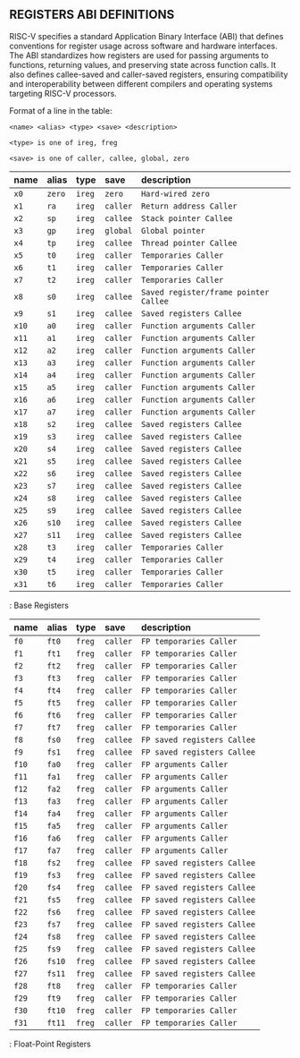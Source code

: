 ## REGISTERS ABI DEFINITIONS

RISC-V specifies a standard Application Binary Interface (ABI) that defines conventions for register usage across software and hardware interfaces. The ABI standardizes how registers are used for passing arguments to functions, returning values, and preserving state across function calls. It also defines callee-saved and caller-saved registers, ensuring compatibility and interoperability between different compilers and operating systems targeting RISC-V processors.

Format of a line in the table:

`<name> <alias> <type> <save> <description>`

`<type> is one of ireg, freg`

`<save> is one of caller, callee, global, zero`

| name   | alias   | type    | save      |  description                          |
|--------|:--------|:--------|:----------|:--------------------------------------|
| `x0`   | `zero`  | `ireg`  | `zero`    | `Hard-wired zero`                     |
| `x1`   | `ra`    | `ireg`  | `caller`  | `Return address Caller`               |
| `x2`   | `sp`    | `ireg`  | `callee`  | `Stack pointer Callee`                |
| `x3`   | `gp`    | `ireg`  | `global`  | `Global pointer`                      |
| `x4`   | `tp`    | `ireg`  | `callee`  | `Thread pointer Callee`               |
| `x5`   | `t0`    | `ireg`  | `caller`  | `Temporaries Caller`                  |
| `x6`   | `t1`    | `ireg`  | `caller`  | `Temporaries Caller`                  |
| `x7`   | `t2`    | `ireg`  | `caller`  | `Temporaries Caller`                  |
| `x8`   | `s0`    | `ireg`  | `callee`  | `Saved register/frame pointer Callee` |
| `x9`   | `s1`    | `ireg`  | `callee`  | `Saved registers Callee`              |
| `x10`  | `a0`    | `ireg`  | `caller`  | `Function arguments Caller`           |
| `x11`  | `a1`    | `ireg`  | `caller`  | `Function arguments Caller`           |
| `x12`  | `a2`    | `ireg`  | `caller`  | `Function arguments Caller`           |
| `x13`  | `a3`    | `ireg`  | `caller`  | `Function arguments Caller`           |
| `x14`  | `a4`    | `ireg`  | `caller`  | `Function arguments Caller`           |
| `x15`  | `a5`    | `ireg`  | `caller`  | `Function arguments Caller`           |
| `x16`  | `a6`    | `ireg`  | `caller`  | `Function arguments Caller`           |
| `x17`  | `a7`    | `ireg`  | `caller`  | `Function arguments Caller`           |
| `x18`  | `s2`    | `ireg`  | `callee`  | `Saved registers Callee`              |
| `x19`  | `s3`    | `ireg`  | `callee`  | `Saved registers Callee`              |
| `x20`  | `s4`    | `ireg`  | `callee`  | `Saved registers Callee`              |
| `x21`  | `s5`    | `ireg`  | `callee`  | `Saved registers Callee`              |
| `x22`  | `s6`    | `ireg`  | `callee`  | `Saved registers Callee`              |
| `x23`  | `s7`    | `ireg`  | `callee`  | `Saved registers Callee`              |
| `x24`  | `s8`    | `ireg`  | `callee`  | `Saved registers Callee`              |
| `x25`  | `s9`    | `ireg`  | `callee`  | `Saved registers Callee`              |
| `x26`  | `s10`   | `ireg`  | `callee`  | `Saved registers Callee`              |
| `x27`  | `s11`   | `ireg`  | `callee`  | `Saved registers Callee`              |
| `x28`  | `t3`    | `ireg`  | `caller`  | `Temporaries Caller`                  |
| `x29`  | `t4`    | `ireg`  | `caller`  | `Temporaries Caller`                  |
| `x30`  | `t5`    | `ireg`  | `caller`  | `Temporaries Caller`                  |
| `x31`  | `t6`    | `ireg`  | `caller`  | `Temporaries Caller`                  |
: Base Registers

| name   | alias   | type    | save      |  description                          |
|--------|:--------|:--------|:----------|:--------------------------------------|
| `f0`   | `ft0`   | `freg`  | `caller`  | `FP temporaries Caller`               |
| `f1`   | `ft1`   | `freg`  | `caller`  | `FP temporaries Caller`               |
| `f2`   | `ft2`   | `freg`  | `caller`  | `FP temporaries Caller`               |
| `f3`   | `ft3`   | `freg`  | `caller`  | `FP temporaries Caller`               |
| `f4`   | `ft4`   | `freg`  | `caller`  | `FP temporaries Caller`               |
| `f5`   | `ft5`   | `freg`  | `caller`  | `FP temporaries Caller`               |
| `f6`   | `ft6`   | `freg`  | `caller`  | `FP temporaries Caller`               |
| `f7`   | `ft7`   | `freg`  | `caller`  | `FP temporaries Caller`               |
| `f8`   | `fs0`   | `freg`  | `callee`  | `FP saved registers Callee`           |
| `f9`   | `fs1`   | `freg`  | `callee`  | `FP saved registers Callee`           |
| `f10`  | `fa0`   | `freg`  | `caller`  | `FP arguments Caller`                 |
| `f11`  | `fa1`   | `freg`  | `caller`  | `FP arguments Caller`                 |
| `f12`  | `fa2`   | `freg`  | `caller`  | `FP arguments Caller`                 |
| `f13`  | `fa3`   | `freg`  | `caller`  | `FP arguments Caller`                 |
| `f14`  | `fa4`   | `freg`  | `caller`  | `FP arguments Caller`                 |
| `f15`  | `fa5`   | `freg`  | `caller`  | `FP arguments Caller`                 |
| `f16`  | `fa6`   | `freg`  | `caller`  | `FP arguments Caller`                 |
| `f17`  | `fa7`   | `freg`  | `caller`  | `FP arguments Caller`                 |
| `f18`  | `fs2`   | `freg`  | `callee`  | `FP saved registers Callee`           |
| `f19`  | `fs3`   | `freg`  | `callee`  | `FP saved registers Callee`           |
| `f20`  | `fs4`   | `freg`  | `callee`  | `FP saved registers Callee`           |
| `f21`  | `fs5`   | `freg`  | `callee`  | `FP saved registers Callee`           |
| `f22`  | `fs6`   | `freg`  | `callee`  | `FP saved registers Callee`           |
| `f23`  | `fs7`   | `freg`  | `callee`  | `FP saved registers Callee`           |
| `f24`  | `fs8`   | `freg`  | `callee`  | `FP saved registers Callee`           |
| `f25`  | `fs9`   | `freg`  | `callee`  | `FP saved registers Callee`           |
| `f26`  | `fs10`  | `freg`  | `callee`  | `FP saved registers Callee`           |
| `f27`  | `fs11`  | `freg`  | `callee`  | `FP saved registers Callee`           |
| `f28`  | `ft8`   | `freg`  | `caller`  | `FP temporaries Caller`               |
| `f29`  | `ft9`   | `freg`  | `caller`  | `FP temporaries Caller`               |
| `f30`  | `ft10`  | `freg`  | `caller`  | `FP temporaries Caller`               |
| `f31`  | `ft11`  | `freg`  | `caller`  | `FP temporaries Caller`               |
: Float-Point Registers

